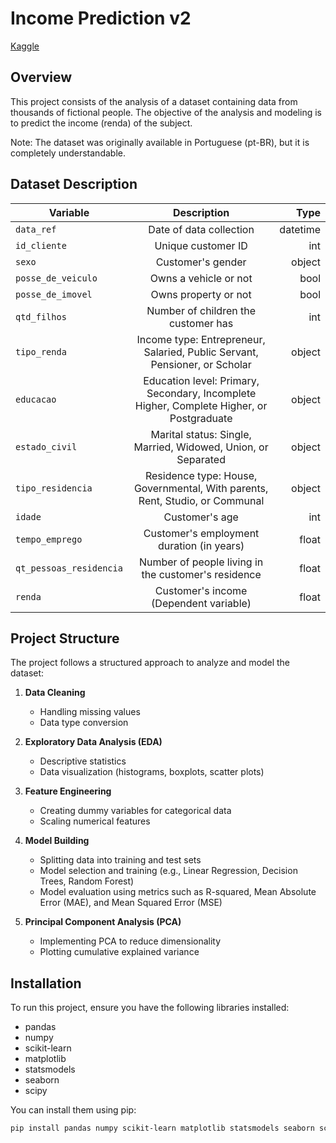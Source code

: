 # Income Prediction v2

[Kaggle](https://www.kaggle.com/code/hangpedro/income-prediction-v2-project)

## Overview

This project consists of the analysis of a dataset containing data from thousands of fictional people. The objective of the analysis and modeling is to predict the income (renda) of the subject.

Note: The dataset was originally available in Portuguese (pt-BR), but it is completely understandable.

## Dataset Description

| Variable                | Description                                                                            | Type         |
| ----------------------- |:--------------------------------------------------------------------------------------:| ------------:|
| `data_ref`              | Date of data collection                                                                | datetime     |
| `id_cliente`            | Unique customer ID                                                                     | int          |
| `sexo`                  | Customer's gender                                                                      | object       |
| `posse_de_veiculo`      | Owns a vehicle or not                                                                  | bool         |
| `posse_de_imovel`       | Owns property or not                                                                   | bool         |
| `qtd_filhos`            | Number of children the customer has                                                    | int          |
| `tipo_renda`            | Income type: Entrepreneur, Salaried, Public Servant, Pensioner, or Scholar             | object       |
| `educacao`              | Education level: Primary, Secondary, Incomplete Higher, Complete Higher, or Postgraduate | object     |
| `estado_civil`          | Marital status: Single, Married, Widowed, Union, or Separated                          | object       |
| `tipo_residencia`       | Residence type: House, Governmental, With parents, Rent, Studio, or Communal           | object       |
| `idade`                 | Customer's age                                                                         | int          |
| `tempo_emprego`         | Customer's employment duration (in years)                                              | float        |
| `qt_pessoas_residencia` | Number of people living in the customer's residence                                    | float        |
| `renda`                 | Customer's income (Dependent variable)                                                 | float        |

## Project Structure

The project follows a structured approach to analyze and model the dataset:

1. **Data Cleaning**
   - Handling missing values
   - Data type conversion

2. **Exploratory Data Analysis (EDA)**
   - Descriptive statistics
   - Data visualization (histograms, boxplots, scatter plots)

3. **Feature Engineering**
   - Creating dummy variables for categorical data
   - Scaling numerical features

4. **Model Building**
   - Splitting data into training and test sets
   - Model selection and training (e.g., Linear Regression, Decision Trees, Random Forest)
   - Model evaluation using metrics such as R-squared, Mean Absolute Error (MAE), and Mean Squared Error (MSE)

5. **Principal Component Analysis (PCA)**
   - Implementing PCA to reduce dimensionality
   - Plotting cumulative explained variance

## Installation

To run this project, ensure you have the following libraries installed:

- pandas
- numpy
- scikit-learn
- matplotlib
- statsmodels
- seaborn
- scipy

You can install them using pip:

```bash
pip install pandas numpy scikit-learn matplotlib statsmodels seaborn scipy
